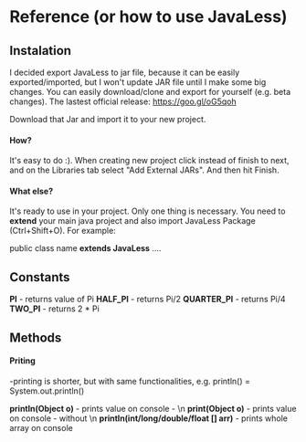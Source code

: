 # Reference (or how to use JavaLess)


## Instalation
I decided export JavaLess to jar file, because it can be easily exported/imported, but I won't update JAR file until I make some big changes. You can easily download/clone and export for yourself (e.g. beta changes).
The lastest official release: https://goo.gl/oG5qoh

Download that Jar and import it to your new project.
#### How?
It's easy to do :). When creating new project click instead of finish to next, and on the Libraries tab select "Add External JARs". And then hit Finish.

#### What else?
It's ready to use in your project. Only one thing is necessary. You need to **extend** your main java project and also import JavaLess Package (Ctrl+Shift+O).
For example: 

public class name **extends JavaLess** .... 

## Constants
**PI** - returns value of Pi
**HALF_PI** - returns Pi/2
**QUARTER_PI** - returns Pi/4
**TWO_PI** - returns 2 * Pi

## Methods

#### Priting
-printing is shorter, but with same functionalities, e.g. println() = System.out.println()

**println(Object o)** - prints value on console - \n
**print(Object o)** - prints value on console - without \n
**println(int/long/double/float [] arr)** - prints whole array on console